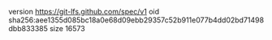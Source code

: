version https://git-lfs.github.com/spec/v1
oid sha256:aee1355d085bc18a0e68d09ebb29357c52b911e077b4dd02bd71498dbb833385
size 16573
